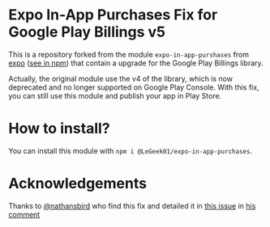 # Expo In-App Purchases Fix for Google Play Billings v5
This is a repository forked from the module `expo-in-app-purshases` from [expo](https://github.com/expo/expo) ([see in npm](https://www.npmjs.com/package/expo-in-app-purchases)) that contain a upgrade for the Google Play Billings library.

Actually, the original module use the v4 of the library, which is now deprecated and no longer supported on Google Play Console. With this fix, you can still use this module and publish your app in Play Store.

# How to install?
You can install this module with `npm i @LeGeek01/expo-in-app-purchases`.

# Acknowledgements
Thanks to [@nathansbird](https://github.com/nathansbird) who find this fix and detailed it in [this issue](https://github.com/expo/expo/issues/23920) in [his comment](https://github.com/expo/expo/issues/23920#issuecomment-1693813275)
